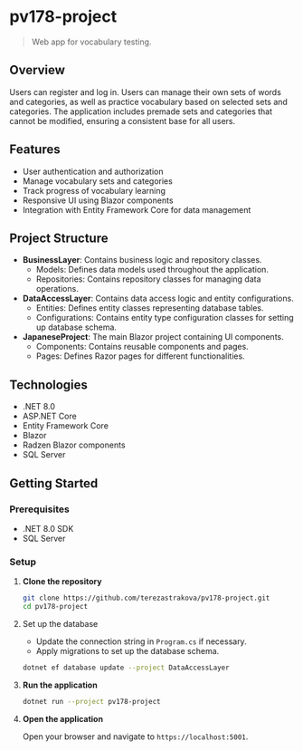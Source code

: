 # pv178-project
> Web app for vocabulary testing.

## Overview
Users can register and log in. Users can manage their own sets of words and categories, as well as practice vocabulary based on selected sets and categories. The application includes premade sets and categories that cannot be modified, ensuring a consistent base for all users.

## Features
- User authentication and authorization
- Manage vocabulary sets and categories
- Track progress of vocabulary learning
- Responsive UI using Blazor components
- Integration with Entity Framework Core for data management

## Project Structure
- **BusinessLayer**: Contains business logic and repository classes.
    - Models: Defines data models used throughout the application.
    - Repositories: Contains repository classes for managing data operations.
- **DataAccessLayer**: Contains data access logic and entity configurations.
    - Entities: Defines entity classes representing database tables.
    - Configurations: Contains entity type configuration classes for setting up database schema.
- **JapaneseProject**: The main Blazor project containing UI components.
    - Components: Contains reusable components and pages.
    - Pages: Defines Razor pages for different functionalities.

## Technologies
- .NET 8.0
- ASP.NET Core
- Entity Framework Core
- Blazor
- Radzen Blazor components
- SQL Server

## Getting Started

### Prerequisites
- .NET 8.0 SDK
- SQL Server

### Setup

1. **Clone the repository**
   ```sh
   git clone https://github.com/terezastrakova/pv178-project.git
   cd pv178-project

2. Set up the database
   - Update the connection string in `Program.cs` if necessary.
   - Apply migrations to set up the database schema.
   
   ```sh
   dotnet ef database update --project DataAccessLayer

3. **Run the application**

   ```sh
   dotnet run --project pv178-project

5. **Open the application**

    Open your browser and navigate to `https://localhost:5001`.
